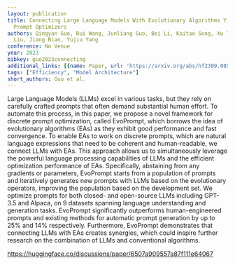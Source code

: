 ```yaml
---
layout: publication
title: Connecting Large Language Models With Evolutionary Algorithms Yields Powerful
  Prompt Optimizers
authors: Qingyan Guo, Rui Wang, Junliang Guo, Bei Li, Kaitao Song, Xu Tan, Guoqing
  Liu, Jiang Bian, Yujiu Yang
conference: No Venue
year: 2023
bibkey: guo2023connecting
additional_links: [{name: Paper, url: 'https://arxiv.org/abs/hf2309.08532'}]
tags: ["Efficiency", "Model Architecture"]
short_authors: Guo et al.
---
```

Large Language Models (LLMs) excel in various tasks, but they rely on carefully crafted prompts that often demand substantial human effort. To automate this process, in this paper, we propose a novel framework for discrete prompt optimization, called EvoPrompt, which borrows the idea of evolutionary algorithms (EAs) as they exhibit good performance and fast convergence. To enable EAs to work on discrete prompts, which are natural language expressions that need to be coherent and human-readable, we connect LLMs with EAs. This approach allows us to simultaneously leverage the powerful language processing capabilities of LLMs and the efficient optimization performance of EAs. Specifically, abstaining from any gradients or parameters, EvoPrompt starts from a population of prompts and iteratively generates new prompts with LLMs based on the evolutionary operators, improving the population based on the development set. We optimize prompts for both closed- and open-source LLMs including GPT-3.5 and Alpaca, on 9 datasets spanning language understanding and generation tasks. EvoPrompt significantly outperforms human-engineered prompts and existing methods for automatic prompt generation by up to 25% and 14% respectively. Furthermore, EvoPrompt demonstrates that connecting LLMs with EAs creates synergies, which could inspire further research on the combination of LLMs and conventional algorithms.

https://huggingface.co/discussions/paper/6507a909557a87f111e64067
